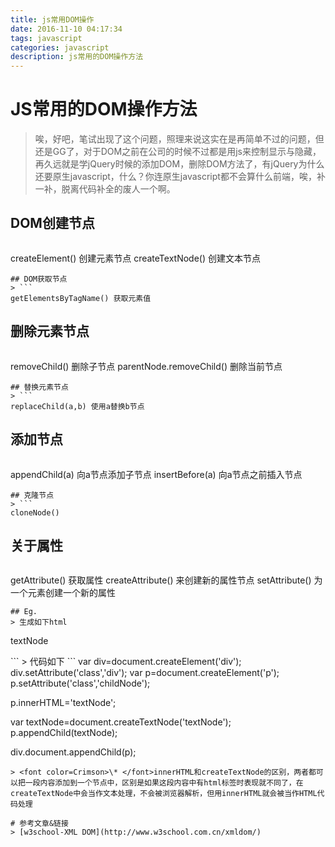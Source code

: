 ```yaml
---
title: js常用DOM操作
date: 2016-11-10 04:17:34
tags: javascript
categories: javascript
description: js常用的DOM操作方法
---
```

# JS常用的DOM操作方法
> 唉，好吧，笔试出现了这个问题，照理来说这实在是再简单不过的问题，但还是GG了，对于DOM之前在公司的时候不过都是用js来控制显示与隐藏，再久远就是学jQuery时候的添加DOM，删除DOM方法了，有jQuery为什么还要原生javascript，什么？你连原生javascript都不会算什么前端，唉，补一补，脱离代码补全的废人一个啊。
<!-- more -->
## DOM创建节点
> ```
createElement() 创建元素节点
createTextNode() 创建文本节点
```
## DOM获取节点
> ```
getElementsByTagName() 获取元素值
```
## 删除元素节点
> ```
removeChild() 删除子节点
parentNode.removeChild() 删除当前节点
```
## 替换元素节点
> ```
replaceChild(a,b) 使用a替换b节点
```
## 添加节点
> ```
appendChild(a) 向a节点添加子节点
insertBefore(a) 向a节点之前插入节点
```
## 克隆节点
> ```
cloneNode()
```
## 关于属性
> ```
getAttribute() 获取属性
createAttribute() 来创建新的属性节点
setAttribute() 为一个元素创建一个新的属性
```
## Eg.
> 生成如下html
```
<div class="div">
<p class="childNode">textNode</p>
</div>
```
> 代码如下
```
var div=document.createElement('div');
div.setAttribute('class','div');
var p=document.createElement('p');
p.setAttribute('class','childNode');

p.innerHTML='textNode';

var textNode=document.createTextNode('textNode');
p.appendChild(textNode);


div.document.appendChild(p);
```
> <font color=Crimson>\* </font>innerHTML和createTextNode的区别，两者都可以把一段内容添加到一个节点中，区别是如果这段内容中有html标签时表现就不同了，在createTextNode中会当作文本处理，不会被浏览器解析，但用innerHTML就会被当作HTML代码处理

# 参考文章&链接
> [w3school-XML DOM](http://www.w3school.com.cn/xmldom/)
